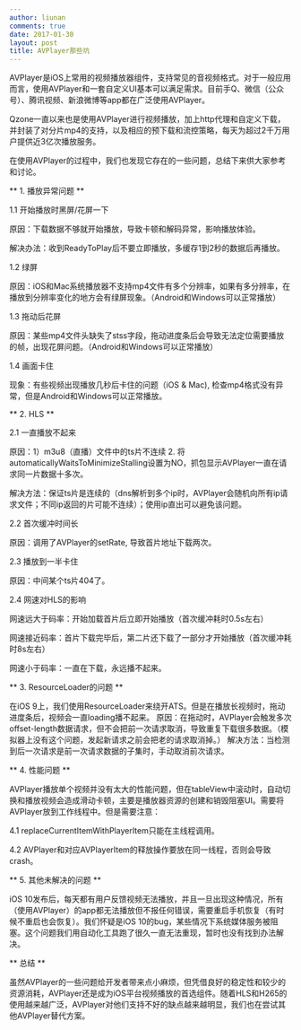 ```yaml
---
author: liunan
comments: true
date: 2017-01-30
layout: post
title: AVPlayer那些坑
---	
```


AVPlayer是iOS上常用的视频播放器组件，支持常见的音视频格式。对于一般应用而言，使用AVPlayer和一套自定义UI基本可以满足需求。目前手Q、微信（公众号）、腾讯视频、新浪微博等app都在广泛使用AVPlayer。  

Qzone一直以来也是使用AVPlayer进行视频播放，加上http代理和自定义下载，并封装了对分片mp4的支持，以及相应的预下载和流控策略，每天为超过2千万用户提供近3亿次播放服务。  

在使用AVPlayer的过程中，我们也发现它存在的一些问题，总结下来供大家参考和讨论。  
	
** 1. 播放异常问题  ** 


1.1 开始播放时黑屏/花屏一下  


原因：下载数据不够就开始播放，导致卡顿和解码异常，影响播放体验。  


解决办法：收到ReadyToPlay后不要立即播放，多缓存1到2秒的数据后再播放。  
	

1.2 绿屏  


原因：iOS和Mac系统播放器不支持mp4文件有多个分辨率，如果有多分辨率，在播放到分辨率变化的地方会有绿屏现象。（Android和Windows可以正常播放）  


		
1.3 拖动后花屏  


原因：某些mp4文件头缺失了stss字段，拖动进度条后会导致无法定位需要播放的帧，出现花屏问题。（Android和Windows可以正常播放）  
		

1.4 画面卡住  


现象：有些视频出现播放几秒后卡住的问题（iOS & Mac), 检查mp4格式没有异常，但是Android和Windows可以正常播放。  
	

** 2. HLS **

2.1 一直播放不起来 


原因：1）m3u8（直播）文件中的ts片不连续  2. 将automaticallyWaitsToMinimizeStalling设置为NO，抓包显示AVPlayer一直在请求同一片数据十多次。  


解决方法：保证ts片是连续的（dns解析到多个ip时，AVPlayer会随机向所有ip请求文件；不同ip返回的片可能不连续）；使用ip直出可以避免该问题。  
	

2.2 首次缓冲时间长  

原因：调用了AVPlayer的setRate, 导致首片地址下载两次。

		
2.3 播放到一半卡住  


原因：中间某个ts片404了。  
		

2.4 网速对HLS的影响


网速远大于码率：开始加载首片后立即开始播放（首次缓冲耗时0.5s左右）

网速接近码率：首片下载完毕后，第二片还下载了一部分才开始播放（首次缓冲耗时8s左右）

网速小于码率：一直在下载，永远播不起来。
	
** 3. ResourceLoader的问题 **

在iOS 9上，我们使用ResourceLoader来绕开ATS。但是在播放长视频时，拖动进度条后，视频会一直loading播不起来。
原因：在拖动时，AVPlayer会触发多次offset-length数据请求，但不会把前一次请求取消，导致重复下载很多数据。（模拟器上没有这个问题，发起新请求之前会把老的请求取消掉。）
解决方法：当检测到后一次请求是前一次请求数据的子集时，手动取消前次请求。
	
** 4. 性能问题 **

AVPlayer播放单个视频并没有太大的性能问题，但在tableView中滚动时，自动切换和播放视频会造成滑动卡顿，主要是播放器资源的创建和销毁阻塞UI。需要将AVPlayer放到工作线程中。但是需要注意： 

4.1 replaceCurrentItemWithPlayerItem只能在主线程调用。

4.2 AVPlayer和对应AVPlayerItem的释放操作要放在同一线程，否则会导致crash。
	
** 5. 其他未解决的问题 **

iOS 10发布后，每天都有用户反馈视频无法播放，并且一旦出现这种情况，所有（使用AVPlayer）的app都无法播放但不报任何错误，需要重启手机恢复（有时候不重启也会恢复）。我们怀疑是iOS 10的bug，某些情况下系统媒体服务被阻塞。这个问题我们用自动化工具跑了很久一直无法重现，暂时也没有找到办法解决。
	
** 总结 **

虽然AVPlayer的一些问题给开发者带来点小麻烦，但凭借良好的稳定性和较少的资源消耗，AVPlayer还是成为iOS平台视频播放的首选组件。随着HLS和H265的使用越来越广泛，AVPlayer对他们支持不好的缺点越来越明显，我们也在尝试其他AVPlayer替代方案。

